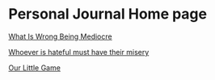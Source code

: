 # Personal Journal Home page 


[What Is Wrong Being Mediocre](https://timbrist.github.io/journal/20240215)

[Whoever is hateful must have their misery](https://timbrist.github.io/journal/20240527)

[Our Little Game](https://timbrist.github.io/journal/20240507)
